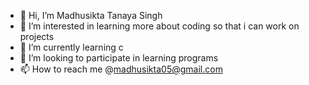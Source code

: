 - 👋 Hi, I’m Madhusikta Tanaya Singh 
- 👀 I’m interested in learning more about coding so that i can work on projects
- 🌱 I’m currently learning c
- 💞️ I’m looking to participate in learning programs
- 📫 How to reach me @madhusikta05@gmail.com

<!---
Madhusikta-tv/Madhusikta-tv is a ✨ special ✨ repository because its `README.md` (this file) appears on your GitHub profile.
You can click the Preview link to take a look at your changes.
--->
